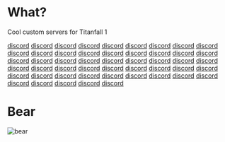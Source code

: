 # What?

Cool custom servers for Titanfall 1

[discord](https://discord.gg/zbFCcSM5t7) [discord](https://discord.gg/zbFCcSM5t7) [discord](https://discord.gg/zbFCcSM5t7) [discord](https://discord.gg/zbFCcSM5t7) [discord](https://discord.gg/zbFCcSM5t7) [discord](https://discord.gg/zbFCcSM5t7) [discord](https://discord.gg/zbFCcSM5t7) [discord](https://discord.gg/zbFCcSM5t7) [discord](https://discord.gg/zbFCcSM5t7) [discord](https://discord.gg/zbFCcSM5t7) [discord](https://discord.gg/zbFCcSM5t7) [discord](https://discord.gg/zbFCcSM5t7) [discord](https://discord.gg/zbFCcSM5t7) [discord](https://discord.gg/zbFCcSM5t7) [discord](https://discord.gg/zbFCcSM5t7) [discord](https://discord.gg/zbFCcSM5t7) [discord](https://discord.gg/zbFCcSM5t7) [discord](https://discord.gg/zbFCcSM5t7) [discord](https://discord.gg/zbFCcSM5t7) [discord](https://discord.gg/zbFCcSM5t7) [discord](https://discord.gg/zbFCcSM5t7) [discord](https://discord.gg/zbFCcSM5t7) [discord](https://discord.gg/zbFCcSM5t7) [discord](https://discord.gg/zbFCcSM5t7) [discord](https://discord.gg/zbFCcSM5t7) [discord](https://discord.gg/zbFCcSM5t7) [discord](https://discord.gg/zbFCcSM5t7) [discord](https://discord.gg/zbFCcSM5t7) [discord](https://discord.gg/zbFCcSM5t7) [discord](https://discord.gg/zbFCcSM5t7) [discord](https://discord.gg/zbFCcSM5t7) [discord](https://discord.gg/zbFCcSM5t7) [discord](https://discord.gg/zbFCcSM5t7) [discord](https://discord.gg/zbFCcSM5t7) [discord](https://discord.gg/zbFCcSM5t7) [discord](https://discord.gg/zbFCcSM5t7) [discord](https://discord.gg/zbFCcSM5t7) [discord](https://discord.gg/zbFCcSM5t7) [discord](https://discord.gg/zbFCcSM5t7) [discord](https://discord.gg/zbFCcSM5t7) [discord](https://discord.gg/zbFCcSM5t7) [discord](https://discord.gg/zbFCcSM5t7) [discord](https://discord.gg/zbFCcSM5t7) [discord](https://discord.gg/zbFCcSM5t7) [discord](https://discord.gg/zbFCcSM5t7) [discord](https://discord.gg/zbFCcSM5t7) [discord](https://discord.gg/zbFCcSM5t7) [discord](https://discord.gg/zbFCcSM5t7) [discord](https://discord.gg/zbFCcSM5t7) [discord](https://discord.gg/zbFCcSM5t7) 


# Bear

![bear](https://github.com/r1delta/r1delta/assets/37985788/41548f20-0878-4e1e-8538-e9be808fc363)
